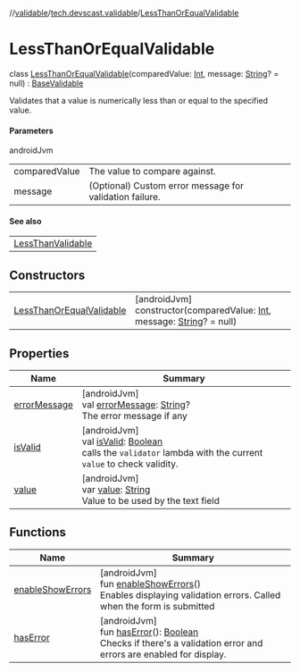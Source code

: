 //[validable](../../../index.md)/[tech.devscast.validable](../index.md)/[LessThanOrEqualValidable](index.md)

# LessThanOrEqualValidable

class [LessThanOrEqualValidable](index.md)(comparedValue: [Int](https://kotlinlang.org/api/latest/jvm/stdlib/kotlin/-int/index.html), message: [String](https://kotlinlang.org/api/latest/jvm/stdlib/kotlin/-string/index.html)? = null) : [BaseValidable](../-base-validable/index.md)

Validates that a value is numerically less than or equal to the specified value.

#### Parameters

androidJvm

| | |
|---|---|
| comparedValue | The value to compare against. |
| message | (Optional) Custom error message for validation failure. |

#### See also

| |
|---|
| [LessThanValidable](../-less-than-validable/index.md) |

## Constructors

| | |
|---|---|
| [LessThanOrEqualValidable](-less-than-or-equal-validable.md) | [androidJvm]<br>constructor(comparedValue: [Int](https://kotlinlang.org/api/latest/jvm/stdlib/kotlin/-int/index.html), message: [String](https://kotlinlang.org/api/latest/jvm/stdlib/kotlin/-string/index.html)? = null) |

## Properties

| Name | Summary |
|---|---|
| [errorMessage](../-base-validable/error-message.md) | [androidJvm]<br>val [errorMessage](../-base-validable/error-message.md): [String](https://kotlinlang.org/api/latest/jvm/stdlib/kotlin/-string/index.html)?<br>The error message if any |
| [isValid](../-base-validable/is-valid.md) | [androidJvm]<br>val [isValid](../-base-validable/is-valid.md): [Boolean](https://kotlinlang.org/api/latest/jvm/stdlib/kotlin/-boolean/index.html)<br>calls the `validator` lambda with the current `value` to check validity. |
| [value](../-base-validable/value.md) | [androidJvm]<br>var [value](../-base-validable/value.md): [String](https://kotlinlang.org/api/latest/jvm/stdlib/kotlin/-string/index.html)<br>Value to be used by the text field |

## Functions

| Name | Summary |
|---|---|
| [enableShowErrors](../-base-validable/enable-show-errors.md) | [androidJvm]<br>fun [enableShowErrors](../-base-validable/enable-show-errors.md)()<br>Enables displaying validation errors. Called when the form is submitted |
| [hasError](../-base-validable/has-error.md) | [androidJvm]<br>fun [hasError](../-base-validable/has-error.md)(): [Boolean](https://kotlinlang.org/api/latest/jvm/stdlib/kotlin/-boolean/index.html)<br>Checks if there's a validation error and errors are enabled for display. |
